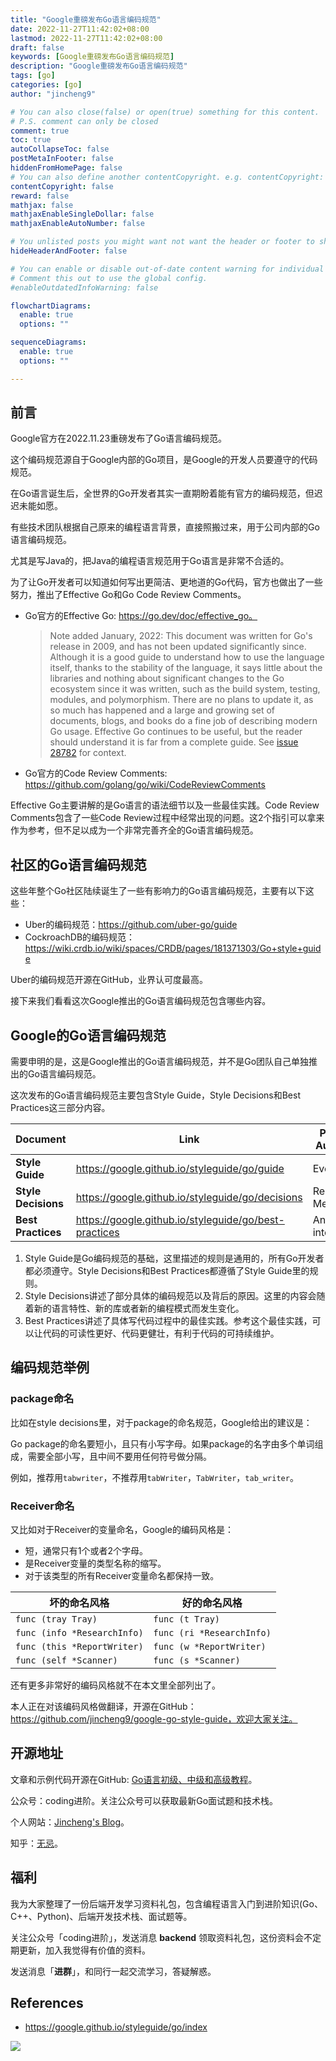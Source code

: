 ```yaml
---
title: "Google重磅发布Go语言编码规范"
date: 2022-11-27T11:42:02+08:00
lastmod: 2022-11-27T11:42:02+08:00
draft: false
keywords: [Google重磅发布Go语言编码规范]
description: "Google重磅发布Go语言编码规范"
tags: [go]
categories: [go]
author: "jincheng9"

# You can also close(false) or open(true) something for this content.
# P.S. comment can only be closed
comment: true
toc: true
autoCollapseToc: false
postMetaInFooter: false
hiddenFromHomePage: false
# You can also define another contentCopyright. e.g. contentCopyright: "This is another copyright."
contentCopyright: false
reward: false
mathjax: false
mathjaxEnableSingleDollar: false
mathjaxEnableAutoNumber: false

# You unlisted posts you might want not want the header or footer to show
hideHeaderAndFooter: false

# You can enable or disable out-of-date content warning for individual post.
# Comment this out to use the global config.
#enableOutdatedInfoWarning: false

flowchartDiagrams:
  enable: true
  options: ""

sequenceDiagrams: 
  enable: true
  options: ""

---
```


## 前言

Google官方在2022.11.23重磅发布了Go语言编码规范。

这个编码规范源自于Google内部的Go项目，是Google的开发人员要遵守的代码规范。

在Go语言诞生后，全世界的Go开发者其实一直期盼着能有官方的编码规范，但迟迟未能如愿。

有些技术团队根据自己原来的编程语言背景，直接照搬过来，用于公司内部的Go语言编码规范。

尤其是写Java的，把Java的编程语言规范用于Go语言是非常不合适的。

为了让Go开发者可以知道如何写出更简洁、更地道的Go代码，官方也做出了一些努力，推出了Effective Go和Go Code Review Comments。

* Go官方的Effective Go: https://go.dev/doc/effective_go。

  > Note added January, 2022: This document was written for Go's release in 2009, and has not been updated significantly since. Although it is a good guide to understand how to use the language itself, thanks to the stability of the language, it says little about the libraries and nothing about significant changes to the Go ecosystem since it was written, such as the build system, testing, modules, and polymorphism. There are no plans to update it, as so much has happened and a large and growing set of documents, blogs, and books do a fine job of describing modern Go usage. Effective Go continues to be useful, but the reader should understand it is far from a complete guide. See [issue 28782](https://github.com/golang/go/issues/28782) for context.

* Go官方的Code Review Comments: https://github.com/golang/go/wiki/CodeReviewComments

Effective Go主要讲解的是Go语言的语法细节以及一些最佳实践。Code Review Comments包含了一些Code Review过程中经常出现的问题。这2个指引可以拿来作为参考，但不足以成为一个非常完善齐全的Go语言编码规范。



## 社区的Go语言编码规范

这些年整个Go社区陆续诞生了一些有影响力的Go语言编码规范，主要有以下这些：

* Uber的编码规范：https://github.com/uber-go/guide
* CockroachDB的编码规范：https://wiki.crdb.io/wiki/spaces/CRDB/pages/181371303/Go+style+guide

Uber的编码规范开源在GitHub，业界认可度最高。

接下来我们看看这次Google推出的Go语言编码规范包含哪些内容。



## Google的Go语言编码规范

需要申明的是，这是Google推出的Go语言编码规范，并不是Go团队自己单独推出的Go语言编码规范。

这次发布的Go语言编码规范主要包含Style Guide，Style Decisions和Best Practices这三部分内容。

| Document            | Link                                                  | Primary Audience    | [Normative](https://google.github.io/styleguide/go/index#normative) | [Canonical](https://google.github.io/styleguide/go/index#canonical) |
| ------------------- | ----------------------------------------------------- | ------------------- | ------------------------------------------------------------ | ------------------------------------------------------------ |
| **Style Guide**     | https://google.github.io/styleguide/go/guide          | Everyone            | Yes                                                          | Yes                                                          |
| **Style Decisions** | https://google.github.io/styleguide/go/decisions      | Readability Mentors | Yes                                                          | No                                                           |
| **Best Practices**  | https://google.github.io/styleguide/go/best-practices | Anyone interested   | No                                                           | No                                                           |

1. Style Guide是Go编码规范的基础，这里描述的规则是通用的，所有Go开发者都必须遵守。Style Decisions和Best Practices都遵循了Style Guide里的规则。
2. Style Decisions讲述了部分具体的编码规范以及背后的原因。这里的内容会随着新的语言特性、新的库或者新的编程模式而发生变化。
3. Best Practices讲述了具体写代码过程中的最佳实践。参考这个最佳实践，可以让代码的可读性更好、代码更健壮，有利于代码的可持续维护。



## 编码规范举例

### package命名

比如在style decisions里，对于package的命名规范，Google给出的建议是：

Go package的命名要短小，且只有小写字母。如果package的名字由多个单词组成，需要全部小写，且中间不要用任何符号做分隔。

例如，推荐用`tabwriter`，不推荐用`tabWriter`，`TabWriter`，`tab_writer`。

### Receiver命名

又比如对于Receiver的变量命名，Google的编码风格是：

- 短，通常只有1个或者2个字母。
- 是Receiver变量的类型名称的缩写。
- 对于该类型的所有Receiver变量命名都保持一致。

| 坏的命名风格                | 好的命名风格              |
| --------------------------- | ------------------------- |
| `func (tray Tray)`          | `func (t Tray)`           |
| `func (info *ResearchInfo)` | `func (ri *ResearchInfo)` |
| `func (this *ReportWriter)` | `func (w *ReportWriter)`  |
| `func (self *Scanner)`      | `func (s *Scanner)`       |

还有更多非常好的编码风格就不在本文里全部列出了。

本人正在对该编码风格做翻译，开源在GitHub：https://github.com/jincheng9/google-go-style-guide，欢迎大家关注。



## 开源地址

文章和示例代码开源在GitHub: [Go语言初级、中级和高级教程](https://github.com/jincheng9/go-tutorial)。

公众号：coding进阶。关注公众号可以获取最新Go面试题和技术栈。

个人网站：[Jincheng's Blog](https://jincheng9.github.io/)。

知乎：[无忌](https://www.zhihu.com/people/thucuhkwuji)。



## 福利

我为大家整理了一份后端开发学习资料礼包，包含编程语言入门到进阶知识(Go、C++、Python)、后端开发技术栈、面试题等。

关注公众号「coding进阶」，发送消息 **backend** 领取资料礼包，这份资料会不定期更新，加入我觉得有价值的资料。

发送消息「**进群**」，和同行一起交流学习，答疑解惑。



## References

* https://google.github.io/styleguide/go/index

![](/img/wechat.png)

